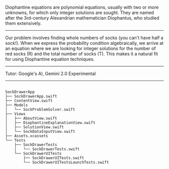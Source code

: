 Diophantine equations are polynomial equations, usually with two or more unknowns, for which only integer solutions are sought. They are named after the 3rd-century Alexandrian mathematician Diophantus, who studied them extensively.

- - - -

Our problem involves finding whole numbers of socks (you can't have half a sock!). When we express the probability condition algebraically, we arrive at an equation where we are looking for integer solutions for the number of red socks (R) and the total number of socks (T). This makes it a natural fit for using Diophantine equation techniques.

- - - -

Tutor: Google's AI, Gemini 2.0 Experimental

- - - -

```

SockDrawerApp
├── SockDrawerApp.swift
├── ContentView.swift
├── Models
│   └── SockProblemSolver.swift
├── Views
│   ├── AboutView.swift
│   ├── DiophantineExplanationView.swift
│   ├── SolutionView.swift
│   └── SockDataInputView.swift
├── Assets.xcassets
└── Tests
    ├── SockDrawerTests
    │   └── SockDrawerTests.swift
    └── SockDrawerUITests
        ├── SockDrawerUITests.swift
        └── SockDrawerUITestsLaunchTests.swift
